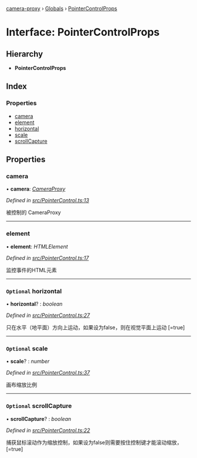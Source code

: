 [camera-proxy](../README.md) › [Globals](../globals.md) › [PointerControlProps](pointercontrolprops.md)

# Interface: PointerControlProps

## Hierarchy

* **PointerControlProps**

## Index

### Properties

* [camera](pointercontrolprops.md#camera)
* [element](pointercontrolprops.md#element)
* [horizontal](pointercontrolprops.md#optional-horizontal)
* [scale](pointercontrolprops.md#optional-scale)
* [scrollCapture](pointercontrolprops.md#optional-scrollcapture)

## Properties

###  camera

• **camera**: *[CameraProxy](../classes/cameraproxy.md)*

*Defined in [src/PointerControl.ts:13](https://github.com/alibaba/camera-proxy/blob/e1ea04e/src/PointerControl.ts#L13)*

被控制的 CameraProxy

___

###  element

• **element**: *HTMLElement*

*Defined in [src/PointerControl.ts:17](https://github.com/alibaba/camera-proxy/blob/e1ea04e/src/PointerControl.ts#L17)*

监控事件的HTML元素

___

### `Optional` horizontal

• **horizontal**? : *boolean*

*Defined in [src/PointerControl.ts:27](https://github.com/alibaba/camera-proxy/blob/e1ea04e/src/PointerControl.ts#L27)*

只在水平（地平面）方向上运动，如果设为false，则在视觉平面上运动
[=true]

___

### `Optional` scale

• **scale**? : *number*

*Defined in [src/PointerControl.ts:37](https://github.com/alibaba/camera-proxy/blob/e1ea04e/src/PointerControl.ts#L37)*

画布缩放比例

___

### `Optional` scrollCapture

• **scrollCapture**? : *boolean*

*Defined in [src/PointerControl.ts:22](https://github.com/alibaba/camera-proxy/blob/e1ea04e/src/PointerControl.ts#L22)*

捕获鼠标滚动作为缩放控制，如果设为false则需要按住控制键才能滚动缩放，
[=true]
